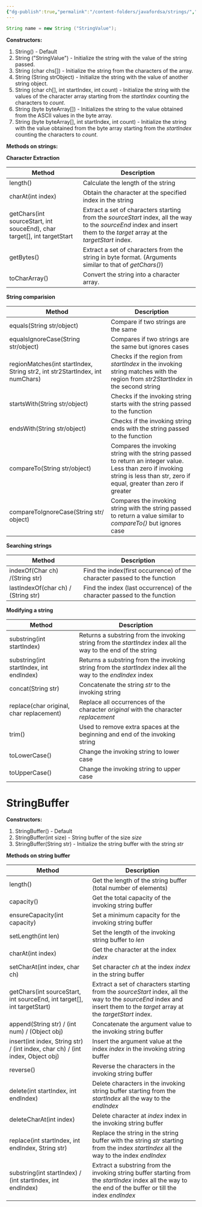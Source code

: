 ```yaml
---
{"dg-publish":true,"permalink":"/content-folders/javafordsa/strings/","title":"Strings","tags":["dsa","java","coreSubjects"],"dgShowToc":true}
---
```


```java
String name = new String ("StringValue");
```

**Constructors:**

1. String() - Default
2. String ("StringValue") - Initialize the string with the value of the string passed.
3. String (char chs\[]) - Initialize the string from the characters of the array.
4. String (String strObject) - Initialize the string with the value of another string object.
5. String (char ch\[], int startIndex, int count) - Initialize the string with the values of the character array starting from the *startIndex* counting the characters to *count*.
6. String (byte byteArray\[]) - Initializes the string to the value obtained from the ASCII values in the byte array.
7. String (byte byteArray\[], int startIndex, int count) - Initialize the string with the value obtained from the byte array starting from the *startIndex* counting the characters to *count*.

**Methods on strings:**

**Character Extraction**

| Method                                                                   | Description                                                                                                                                                               |
| ------------------------------------------------------------------------ | ------------------------------------------------------------------------------------------------------------------------------------------------------------------------- |
| length()                                                                 | Calculate the length of the string                                                                                                                                        |
| charAt(int index)                                                        | Obtain the character at the specified index in the string                                                                                                                 |
| getChars(int sourceStart, int souceEnd), char target\[], int targetStart | Extract a set of characters starting from the *sourceStart* index, all the way to the *sourceEnd* index and insert them to the *target* array at the *targetStart* index. |
| getBytes()                                                               | Extract a set of characters from the string in byte format. (Arguments similar to that of *getChars()*)                                                                   |
| toCharArray()                                                            | Convert the string into a character array.                                                                                                                                |
**String comparision**


| Method                                                                       | Description                                                                                                                                                                     |
| ---------------------------------------------------------------------------- | ------------------------------------------------------------------------------------------------------------------------------------------------------------------------------- |
| equals(String str/object)                                                    | Compare if two strings are the same                                                                                                                                             |
| equalsIgnoreCase(String str/object)                                          | Compares if two strings are the same but ignores cases                                                                                                                          |
| regionMatches(int startIndex, String str2, int str2StartIndex, int numChars) | Checks if the region from *startIndex* in the invoking string matches with the region from *str2StartIndex* in the second string                                                |
| startsWith(String str/object)                                                | Checks if the invoking string starts with the string passed to the function                                                                                                     |
| endsWith(String str/object)                                                  | Checks if the invoking string ends with the string passed to the function                                                                                                       |
| compareTo(String str/object)                                                 | Compares the invoking string with the string passed to return an integer value. Less than zero if invoking string is less than str, zero if equal, greater than zero if greater |
| compareToIgnoreCase(String str/ object)                                      | Compares the invoking string with the string passed to return a value similar to *compareTo()* but ignores case                                                                 |
**Searching strings**


| Method                              | Description                                                              |
| ----------------------------------- | ------------------------------------------------------------------------ |
| indexOf(Char ch) /(String str)      | Find the index(first occurrence) of the character passed to the function |
| lastIndexOf(char ch) / (String str) | Find the index (last occurrence) of the character passed to the function |

**Modifying a string**


| Method                                   | Description                                                                                                   |
| ---------------------------------------- | ------------------------------------------------------------------------------------------------------------- |
| substring(int startIndex)                | Returns a substring from the invoking string from the *startIndex* index all the way to the end of the string |
| substring(int startIndex, int endIndex)  | Returns a substring from the invoking string from the *startIndex* index all the way to the *endIndex* index  |
| concat(String str)                       | Concatenate the string *str* to the invoking string                                                           |
| replace(char original, char replacement) | Replace all occurrences of the character *original* with the character *replacement*                          |
| trim()                                   | Used to remove extra spaces at the beginning and end of the invoking string                                   |
| toLowerCase()                            | Change the invoking string to lower case                                                                      |
| toUpperCase()                            | Change the invoking string to upper case                                                                      |
# StringBuffer

**Constructors:**

1. StringBuffer() - Default
2. StringBuffer(int size) - String buffer of the size *size*
3. StringBuffer(String str) - Initialize the string buffer with the string *str*

**Methods on string buffer**


| Method                                                                         | Description                                                                                                                                                               |
| ------------------------------------------------------------------------------ | ------------------------------------------------------------------------------------------------------------------------------------------------------------------------- |
| length()                                                                       | Get the length of the string buffer (total number of elements)                                                                                                            |
| capacity()                                                                     | Get the total capacity of the invoking string buffer                                                                                                                      |
| ensureCapacity(int capacity)                                                   | Set a minimum capacity for the invoking string buffer                                                                                                                     |
| setLength(int len)                                                             | Set the length of the invoking string buffer to *len*                                                                                                                     |
| charAt(int index)                                                              | Get the character at the index *index*                                                                                                                                    |
| setCharAt(int index, char ch)                                                  | Set character *ch* at the index *index* in the string buffer                                                                                                              |
| getChars(int sourceStart, int sourceEnd, int target\[], int targetStart)       | Extract a set of characters starting from the *sourceStart* index, all the way to the *sourceEnd* index and insert them to the *target* array at the *targetStart* index. |
| append(String str) / (int num) / (Object obj)                                  | Concatenate the argument value to the invoking string buffer                                                                                                              |
| insert(int index, String str) / (int index, char ch) / (int index, Object obj) | Insert the argument value at the index *index* in the invoking string buffer                                                                                              |
| reverse()                                                                      | Reverse the characters in the invoking string buffer                                                                                                                      |
| delete(int startIndex, int endIndex)                                           | Delete characters in the invoking string buffer starting from the *startIndex* all the way to the *endIndex*                                                              |
| deleteCharAt(int index)                                                        | Delete character at *index* index in the invoking string buffer                                                                                                           |
| replace(int startIndex, int endIndex, String str)                              | Replace the string in the string buffer with the string *str* starting from the index *startIndex* all the way to the index *endIndex*                                    |
| substring(int startIndex) / (int startIndex, int endIndex)                     | Extract a substring from the invoking string buffer starting from the *startIndex* index all the way to the end of the buffer or till the index *endIndex*                |
